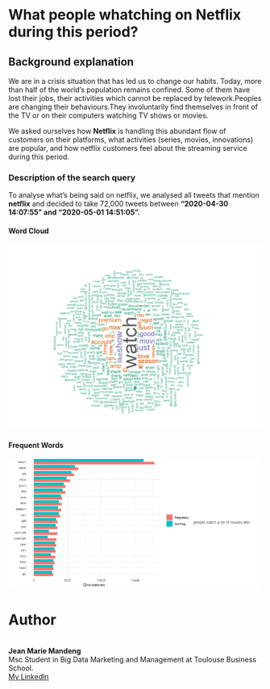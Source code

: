 
# What people whatching on Netflix during this period?

## Background explanation
We are in a crisis situation that has led us to change our habits. Today, more than half of the world’s population remains confined. Some of them have lost their jobs, their activities which cannot be replaced by telework.Peoples are changing their behaviours.They involuntarily find themselves in front of the TV or on their computers watching TV shows or movies.

We asked ourselves how **Netflix** is handling this abundant flow of customers on their platforms, what activities (series, movies, innovations) are popular, and how netflix customers feel about the streaming service during this period.

### Description of the search query
To analyse what’s being said on netflix, we analysed all tweets that mention **netflix** and decided to take 72,000 tweets between **“2020-04-30 14:07:55” and “2020-05-01 14:51:05”.**

#### Word Cloud
<img src="Word Cloud.PNG" />

#### Frequent Words


<img src="Frequent Words.PNG" />

# Author
<br>**Jean Marie Mandeng** <br/>
Msc Student in Big Data Marketing and Management at Toulouse Business School.<br/>
<a href="https://www.linkedin.com/in/jean-marie-mandeng/">My Linkedln </a>


